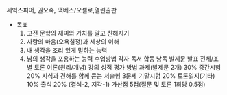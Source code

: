 셰익스피어, 권오숙, 맥베스/오셀로,열린출판
- 목표
	1) 고전 문학의 재미와 가치를 알고 친해지기
	2) 사람의 마음(오욕칠정)과 세상의 이해
	3) 내 생각을 조리 있게 말하는 능력
	4) 남의 생각을 포용하는 능력
수업방법
	각자 독서
	합동 낭독
	발제문 발표
	전체/조별 토론
	이론(원리/개념) 강의
성적 평가 방법
	과제(발제문 2개) 30%
	중간시험 20%
	지식과 견해를 함께 묻는 서술형 3문제
	기말시험 20%
	토론일지(기타) 10%
	출석 20% (결석-2, 지각-1)
	가산점 5점(질문 및 토론 1회당 0.5점)